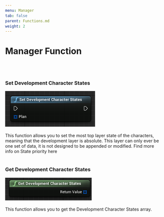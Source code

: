 ```yaml
---
menu: Manager 
tab: false
parent: Functions.md
weight: 2
---
```

# Manager Function
<br/><br/>
### Set Development Character States
![Alt text](Image/Func_SetDevelopmentCharacterStates.png?raw=true "ManagerNode")
<br/><br/>
This function allows you to set the most top layer state of the characters, meaning
that the development layer is absolute. This layer can only ever be one set of data,
it is not designed to be appended or modified.
Find more info on State priority here<br/><br/>
### Get Development Character States
![Alt text](Image/Func_GetDevelopmentCharacterStates.png?raw=true "ManagerNode")
<br/><br/>
This function allows you to get the Development Character States array.
<br/><br/>